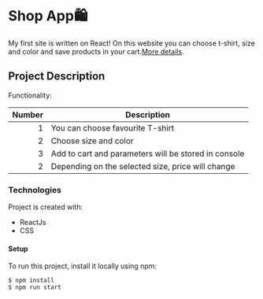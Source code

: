#  Shop App🛍️
My first site is written on React! On this website you can choose t-shirt, size and color and save products in your cart.[More details]().
## Project Description
Functionality:

| Number | Description |
|-----:|-----------|
|1|	You can choose favourite T-shirt 
|2|	Choose size and color
|3|	Add to cart and parameters will be stored in console
|2|	Depending on the selected size, price will change 
### Technologies
Project is created with:
* ReactJs
* CSS

#### Setup
To run this project, install it locally using npm:
```
$ npm install
$ npm run start
```
